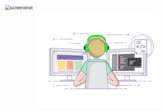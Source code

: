 ![screenshot](https://telegra.ph/file/12ece18358acab10b3740.jpg)



<img align="right" alt="Coding" width="400" src="https://raw.githubusercontent.com/devSouvik/devSouvik/master/gif3.gif">
